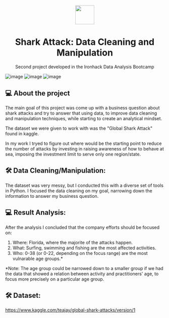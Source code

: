 <h1 align="center"><img src="https://bit.ly/2VnXWr2" width="60">

<h1 align="center">Shark Attack: Data Cleaning and Manipulation</h1>

<p align="center"> Second project developed in the Ironhack Data Analysis Bootcamp </h1>

![image](https://img.shields.io/badge/Python-14354C?style=for-the-badge&logo=python&logoColor=white)
![image](https://img.shields.io/badge/pandas-150458.svg?style=for-the-badge&logo=pandas&logoColor=white)
![image](https://img.shields.io/badge/NumPy-013243.svg?style=for-the-badge&logo=NumPy&logoColor=white)

##  💻 About the project</br>

The main goal of this project was come up with a business question about shark attacks and try to answer that using data, to improve data cleaning and manipulation techniques, while starting to create an analytical mindset.

The dataset we were given to work with was the "Global Shark Attack" found in kaggle.

In my work I tryed to figure out where would be the starting point to reduce the number of attacks by investing in raising awareness of how to behave at sea, imposing the investment limit to serve only one region/state.

## 🛠 Data Cleaning/Manipulation:

The dataset was very messy, but I conducted this with a diverse set of tools in Python. I focused the data cleaning on my goal, narrowing down the information to answer my business question.

##  💻 Result Analysis:

After the analysis I concluded that the company efforts should be focused on:

1) Where: Florida, where the majorite of the attacks happen. 
2) What: Surfing, swimming and fishing are the most affected activities. 
3) Who: 0-38 (or 0-22, depending on the focus range) are the most vulnarable age groups.*

*Note: The age group could be narrowed down to a smaller group if we had the data that showed a relation between activity and practitioners' age, to focus more precisely on a particular age group.

## 🛠 Dataset:

https://www.kaggle.com/teajay/global-shark-attacks/version/1

